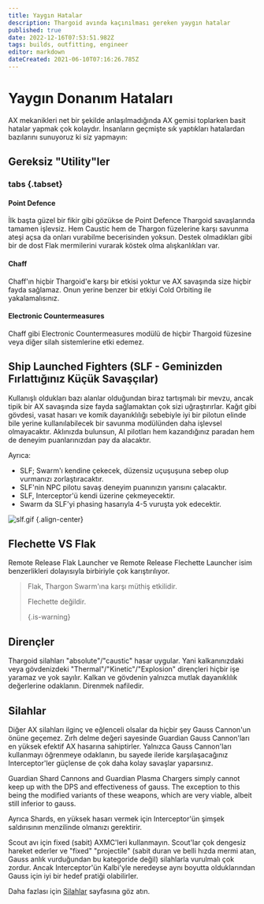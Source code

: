 ```yaml
---
title: Yaygın Hatalar
description: Thargoid avında kaçınılması gereken yaygın hatalar
published: true
date: 2022-12-16T07:53:51.982Z
tags: builds, outfitting, engineer
editor: markdown
dateCreated: 2021-06-10T07:16:26.785Z
---
```


# Yaygın Donanım Hataları
AX mekanikleri net bir şekilde anlaşılmadığında AX gemisi toplarken basit hatalar yapmak çok kolaydır. İnsanların geçmişte sık yaptıkları hatalardan bazılarını sunuyoruz ki siz yapmayın:

## Gereksiz "Utility"ler
### tabs {.tabset}
#### Point Defence
İlk başta güzel bir fikir gibi gözükse de Point Defence Thargoid savaşlarında tamamen işlevsiz. Hem Caustic hem de Thargon füzelerine karşı savunma ateşi açsa da onları vurabilme becerisinden yoksun. Destek olmadıkları gibi bir de dost Flak mermilerini vurarak köstek olma alışkanlıkları var.

#### Chaff
Chaff'ın hiçbir Thargoid'e karşı bir etkisi yoktur ve AX savaşında size hiçbir fayda sağlamaz. Onun yerine benzer bir etkiyi Cold Orbiting ile yakalamalısınız.

#### Electronic Countermeasures
Chaff gibi Electronic Countermeasures modülü de hiçbir Thargoid füzesine veya diğer silah sistemlerine etki edemez.

## Ship Launched Fighters (SLF - Geminizden Fırlattığınız Küçük Savaşçılar)
Kullanışlı oldukları bazı alanlar olduğundan biraz tartışmalı bir mevzu, ancak tipik bir AX savaşında size fayda sağlamaktan çok sizi uğraştırırlar. Kağıt gibi gövdesi, vasat hasarı ve komik dayanıklılığı sebebiyle iyi bir pilotun elinde bile yerine kullanılabilecek bir savunma modülünden daha işlevsel olmayacaktır. Aklınızda bulunsun, AI pilotları hem kazandığınız paradan hem de deneyim puanlarınızdan pay da alacaktır.

Ayrıca:
- SLF; Swarm'ı kendine çekecek, düzensiz uçuşuşuna sebep olup vurmanızı zorlaştıracaktır.
- SLF'nin NPC pilotu savaş deneyim puanınızın yarısını çalacaktır.
- SLF, Interceptor'ü kendi üzerine çekmeyecektir.
- Swarm da SLF'yi phasing hasarıyla 4-5 vuruşta yok edecektir.

![slf.gif](/img/slf.gif) {.align-center}

## Flechette VS Flak
Remote Release Flak Launcher ve Remote Release Flechette Launcher isim benzerlikleri dolayısıyla birbiriyle çok karıştırılıyor.

> Flak, Thargon Swarm'ına karşı müthiş etkilidir.
> 
> Flechette değildir. 
> 
> {.is-warning}


## Dirençler
Thargoid silahları "absolute"/"caustic" hasar uygular. Yani kalkanınızdaki veya gövdenizdeki "Thermal"/"Kinetic"/"Explosion" dirençleri hiçbir işe yaramaz ve yok sayılır. Kalkan ve gövdenin yalnızca mutlak dayanıklılık değerlerine odaklanın. Direnmek nafiledir.

## Silahlar
Diğer AX silahları ilginç ve eğlenceli olsalar da hiçbir şey Gauss Cannon'un önüne geçemez. Zırh delme değeri sayesinde Guardian Gauss Cannon'ları en yüksek efektif AX hasarına sahiptirler. Yalnızca Gauss Cannon'ları kullanmayı öğrenmeye odaklanın, bu sayede ileride karşılaşacağınız Interceptor'ler güçlense de çok daha kolay savaşlar yaparsınız.

Guardian Shard Cannons and Guardian Plasma Chargers simply cannot keep up with the DPS and effectiveness of gauss. The exception to this being the modified variants of these weapons, which are very viable, albeit still inferior to gauss.

Ayrıca Shards, en yüksek hasarı vermek için Interceptor'ün şimşek saldırısının menzilinde olmanızı gerektirir.

Scout avı için fixed (sabit) AXMC'leri kullanmayın. Scout'lar çok dengesiz hareket ederler ve "fixed" "projectile" (sabit duran ve belli hızda mermi atan, Gauss anlık vurduğundan bu kategoride değil) silahlarla vurulmalı çok zordur. Ancak Interceptor'ün Kalbi'yle neredeyse aynı boyutta olduklarından Gauss için iyi bir hedef pratiği olabilirler.

Daha fazlası için [Silahlar](/en/weapons) sayfasına göz atın.